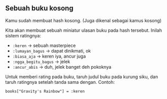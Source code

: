 ## Sebuah buku kosong

Kamu sudah membuat hash kosong. (Juga dikenal sebagai kamus kosong)

Kita akan membuat sebuah miniatur ulasan buku pada hash tersebut. Inilah sistem ratingnya:

- `:keren` -> sebuah masterpiece
- `:lumayan_bagus` -> dapat dinikmati, ok
- `:biasa_aja` -> keren iya, ancur juga
- `:ngga_begitu_bagus` -> jelek
- `:ancur_abis` -> duh, jelek banget deh pokoknya

Untuk memberi rating pada buku, taruh judul buku pada kurung siku, dan taruh ratingnya setelah tanda sama dengan. Contoh:

`books["Gravity's Rainbow"] = :keren`
